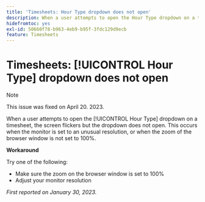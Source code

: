 ```yaml
---
title: 'Timesheets: Hour Type dropdown does not open'
description: When a user attempts to open the Hour Type dropdown on a timesheet, the screen flickers but the dropdown does not open. This occurs when the monitor is set to an unusual resolution, or when the zoom of the browser window is not set to 100%.
hidefromtoc: yes
exl-id: 50660f78-b963-4eb9-b95f-3fdc129d9ecb
feature: Timesheets
---
```

# Timesheets: [!UICONTROL Hour Type] dropdown does not open

>[!NOTE]
>
>This issue was fixed on April 20. 2023.

When a user attempts to open the [!UICONTROL Hour Type] dropdown on a timesheet, the screen flickers but the dropdown does not open. This occurs when the monitor is set to an unusual resolution, or when the zoom of the browser window is not set to 100%.

**Workaround**

Try one of the following:

* Make sure the zoom on the browser window is set to 100%
* Adjust your monitor resolution

_First reported on January 30, 2023._
